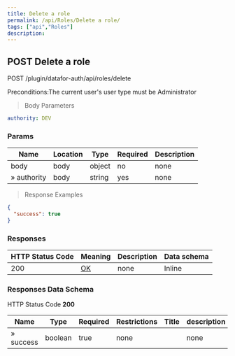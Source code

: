 ```yaml
---
title: Delete a role
permalink: /api/Roles/Delete a role/
tags: ["api","Roles"]
description: 
---
```


## POST Delete a role

POST /plugin/datafor-auth/api/roles/delete

Preconditions:The current user's user type must be Administrator

> Body Parameters

```yaml
authority: DEV

```

### Params

|Name|Location|Type|Required|Description|
|---|---|---|---|---|
|body|body|object| no |none|
|» authority|body|string| yes |none|

> Response Examples

```json
{
  "success": true
}
```

### Responses

|HTTP Status Code |Meaning|Description|Data schema|
|---|---|---|---|
|200|[OK](https://tools.ietf.org/html/rfc7231#section-6.3.1)|none|Inline|

### Responses Data Schema

HTTP Status Code **200**

|Name|Type|Required|Restrictions|Title|description|
|---|---|---|---|---|---|
|» success|boolean|true|none||none|